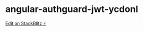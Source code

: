 # angular-authguard-jwt-ycdonl

[Edit on StackBlitz ⚡️](https://stackblitz.com/edit/angular-authguard-jwt-ycdonl)